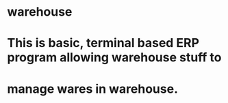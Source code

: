 # warehouse
#
# This is basic, terminal based ERP program allowing warehouse stuff to
# manage wares in warehouse.
